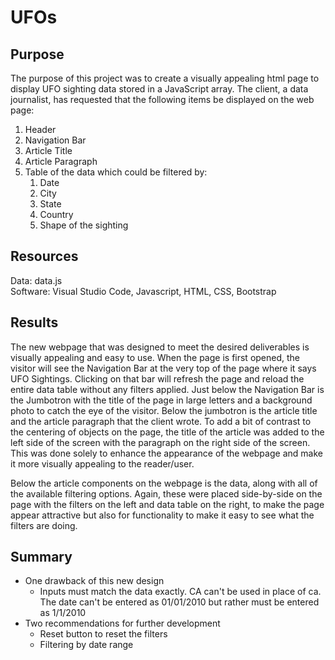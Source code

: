 # UFOs

## Purpose
The purpose of this project was to create a visually appealing html page to display UFO sighting data stored in a JavaScript array.  The client, a data journalist, has requested that the following items be displayed on the web page:

1. Header
2. Navigation Bar
3. Article Title
4. Article Paragraph
5. Table of the data which could be filtered by:
    1. Date
    2. City
    3. State
    4. Country 
    5. Shape of the sighting

## Resources
Data: data.js</br>
Software: Visual Studio Code, Javascript, HTML, CSS, Bootstrap

## Results
The new webpage that was designed to meet the desired deliverables is visually appealing and easy to use.  When the page is first opened, the visitor will see the Navigation Bar at the very top of the page where it says UFO Sightings.  Clicking on that bar will refresh the page and reload the entire data table without any filters applied.  Just below the Navigation Bar is the Jumbotron with the title of the page in large letters and a background photo to catch the eye of the visitor.  Below the jumbotron is the article title and the article paragraph that the client wrote.  To add a bit of contrast to the centering of objects on the page, the title of the article was added to the left side of the screen with the paragraph on the right side of the screen.  This was done solely to enhance the appearance of the webpage and make it more visually appealing to the reader/user.

Below the article components on the webpage is the data, along with all of the available filtering options.  Again, these were placed side-by-side on the page with the filters on the left and data table on the right, to make the page appear attractive but also for functionality to make it easy to see what the filters are doing.



## Summary
- One drawback of this new design
    - Inputs must match the data exactly.  CA can't be used in place of ca.  The date can't be entered as 01/01/2010 but rather must be entered as 1/1/2010
- Two recommendations for further development
    - Reset button to reset the filters
    - Filtering by date range
